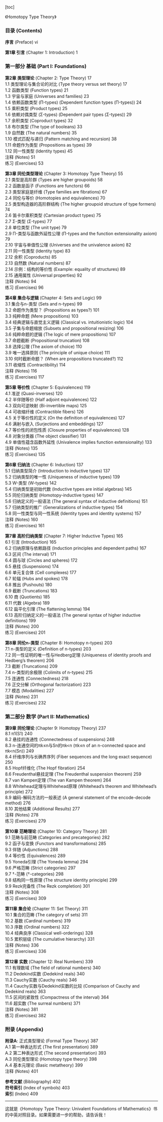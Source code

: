 [toc]

《Homotopy Type Theory》

### 目录 (Contents)

**序言** (Preface) vi

**第1章 引言** (Chapter 1: Introduction) 1

### 第一部分 基础 (Part I: Foundations)

**第2章 类型理论** (Chapter 2: Type Theory) 17  
1.1 类型理论与集合论的对比 (Type theory versus set theory) 17  
1.2 函数类型 (Function types) 21  
1.3 宇宙与家庭 (Universes and families) 23  
1.4 依赖函数类型 (Π-types) (Dependent function types (Π-types)) 24  
1.5 乘积类型 (Product types) 25  
1.6 依赖对偶类型 (Σ-types) (Dependent pair types (Σ-types)) 29  
1.7 余积类型 (Coproduct types) 32  
1.8 布尔类型 (The type of booleans) 33  
1.9 自然数 (The natural numbers) 35  
1.10 模式匹配与递归 (Pattern matching and recursion) 38  
1.11 命题作为类型 (Propositions as types) 39  
1.12 同一性类型 (Identity types) 45  
注释 (Notes) 51  
练习 (Exercises) 53

**第3章 同伦类型理论** (Chapter 3: Homotopy Type Theory) 55  
2.1 类型是高阶群 (Types are higher groupoids) 58  
2.2 函数是函子 (Functions are functors) 66  
2.3 类型家庭是纤维 (Type families are fibrations) 67  
2.4 同伦与等价 (Homotopies and equivalences) 70  
2.5 类型构造器的高阶群结构 (The higher groupoid structure of type formers) 74  
2.6 笛卡尔乘积类型 (Cartesian product types) 75  
2.7 Σ-类型 (Σ-types) 77  
2.8 单位类型 (The unit type) 79  
2.9 Π-类型与函数外延性公理 (Π-types and the function extensionality axiom) 79  
2.10 宇宙与单值性公理 (Universes and the univalence axiom) 82  
2.11 同一性类型 (Identity type) 83  
2.12 余积 (Coproducts) 85  
2.13 自然数 (Natural numbers) 87  
2.14 示例：结构的等价性 (Example: equality of structures) 89  
2.15 通用属性 (Universal properties) 92  
注释 (Notes) 94  
练习 (Exercises) 96

**第4章 集合与逻辑** (Chapter 4: Sets and Logic) 99  
3.1 集合与n-类型 (Sets and n-types) 99  
3.2 命题作为类型？ (Propositions as types?) 101  
3.3 纯粹命题 (Mere propositions) 103  
3.4 经典逻辑与直觉主义逻辑 (Classical vs. intuitionistic logic) 104  
3.5 子集与命题缩放 (Subsets and propositional resizing) 106  
3.6 纯粹命题的逻辑 (The logic of mere propositions) 107  
3.7 命题截断 (Propositional truncation) 108  
3.8 选择公理 (The axiom of choice) 110  
3.9 唯一选择原则 (The principle of unique choice) 111  
3.10 何时截断命题？ (When are propositions truncated?) 112  
3.11 收缩性 (Contractibility) 114  
注释 (Notes) 116  
练习 (Exercises) 117

**第5章 等价性** (Chapter 5: Equivalences) 119  
4.1 准逆 (Quasi-inverses) 120  
4.2 半伴随等价 (Half adjoint equivalences) 122  
4.3 双向可逆映射 (Bi-invertible maps) 125  
4.4 可收缩纤维 (Contractible fibers) 126  
4.5 关于等价性的定义 (On the definition of equivalences) 127  
4.6 满射与嵌入 (Surjections and embeddings) 127  
4.7 等价性的闭包性质 (Closure properties of equivalences) 128  
4.8 对象分类器 (The object classifier) 131  
4.9 单值性蕴含函数外延性 (Univalence implies function extensionality) 133  
注释 (Notes) 135  
练习 (Exercises) 135

**第6章 归纳法** (Chapter 6: Induction) 137  
5.1 归纳类型简介 (Introduction to inductive types) 137  
5.2 归纳类型的唯一性 (Uniqueness of inductive types) 139  
5.3 W-类型 (W-types) 142  
5.4 归纳类型是初始代数 (Inductive types are initial algebras) 145  
5.5 同伦归纳类型 (Homotopy-inductive types) 147  
5.6 归纳定义的一般语法 (The general syntax of inductive definitions) 151  
5.7 归纳类型的推广 (Generalizations of inductive types) 154  
5.8 同一性类型与同一性系统 (Identity types and identity systems) 157  
注释 (Notes) 160  
练习 (Exercises) 161

**第7章 高阶归纳类型** (Chapter 7: Higher Inductive Types) 165  
6.1 引言 (Introduction) 165  
6.2 归纳原理与依赖路径 (Induction principles and dependent paths) 167  
6.3 区间 (The interval) 171  
6.4 圆与球 (Circles and spheres) 172  
6.5 悬挂 (Suspensions) 174  
6.6 单元复合体 (Cell complexes) 177  
6.7 轮辐 (Hubs and spokes) 178  
6.8 推出 (Pushouts) 180  
6.9 截断 (Truncations) 183  
6.10 商 (Quotients) 185  
6.11 代数 (Algebra) 189  
6.12 扁平化引理 (The flattening lemma) 194  
6.13 高阶归纳定义的一般语法 (The general syntax of higher inductive definitions) 199  
注释 (Notes) 200  
练习 (Exercises) 201

**第8章 同伦n-类型** (Chapter 8: Homotopy n-types) 203  
7.1 n-类型的定义 (Definition of n-types) 203  
7.2 同一性证明的唯一性与Hedberg定理 (Uniqueness of identity proofs and Hedberg’s theorem) 206  
7.3 截断 (Truncations) 209  
7.4 n-类型的余极限 (Colimits of n-types) 215  
7.5 连通性 (Connectedness) 218  
7.6 正交分解 (Orthogonal factorization) 223  
7.7 模态 (Modalities) 227  
注释 (Notes) 231  
练习 (Exercises) 232

### 第二部分 数学 (Part II: Mathematics)

**第9章 同伦理论** (Chapter 9: Homotopy Theory) 237  
8.1 π1(S1) 240  
8.2 悬挂的连通性 (Connectedness of suspensions) 248  
8.3 n-连通空间的πk≤n与Sn的πk<n (πk≤n of an n-connected space and πk<n(Sn)) 249  
8.4 纤维序列与长确界序列 (Fiber sequences and the long exact sequence) 250  
8.5 Hopf纤维化 (The Hopf fibration) 254  
8.6 Freudenthal悬挂定理 (The Freudenthal suspension theorem) 259  
8.7 van Kampen定理 (The van Kampen theorem) 264  
8.8 Whitehead定理与Whitehead原理 (Whitehead’s theorem and Whitehead’s principle) 272  
8.9 编码-解码方法的一般表述 (A general statement of the encode-decode method) 276  
8.10 其他结果 (Additional Results) 277  
注释 (Notes) 278  
练习 (Exercises) 279

**第10章 范畴理论** (Chapter 10: Category Theory) 281  
9.1 范畴与前范畴 (Categories and precategories) 282  
9.2 函子与变换 (Functors and transformations) 285  
9.3 伴随 (Adjunctions) 288  
9.4 等价性 (Equivalences) 289  
9.5 Yoneda引理 (The Yoneda lemma) 294  
9.6 严格范畴 (Strict categories) 297  
9.7 †-范畴 (†-categories) 298  
9.8 结构同一性原理 (The structure identity principle) 299  
9.9 Rezk完备性 (The Rezk completion) 301  
注释 (Notes) 308  
练习 (Exercises) 309

**第11章 集合论** (Chapter 11: Set Theory) 311  
10.1 集合的范畴 (The category of sets) 311  
10.2 基数 (Cardinal numbers) 319  
10.3 序数 (Ordinal numbers) 322  
10.4 经典良序 (Classical well-orderings) 328  
10.5 累积层级 (The cumulative hierarchy) 331  
注释 (Notes) 336  
练习 (Exercises) 336

**第12章 实数** (Chapter 12: Real Numbers) 339  
11.1 有理数域 (The field of rational numbers) 340  
11.2 Dedekind实数 (Dedekind reals) 340  
11.3 Cauchy实数 (Cauchy reals) 346  
11.4 Cauchy实数与Dedekind实数的比较 (Comparison of Cauchy and Dedekind reals) 363  
11.5 区间的紧致性 (Compactness of the interval) 364  
11.6 超实数 (The surreal numbers) 371  
注释 (Notes) 381  
练习 (Exercises) 382

### 附录 (Appendix)

**附录A**: 正式类型理论 (Formal Type Theory) 387  
A.1 第一种表达形式 (The first presentation) 389  
A.2 第二种表达形式 (The second presentation) 393  
A.3 同伦类型理论 (Homotopy type theory) 398  
A.4 基本元理论 (Basic metatheory) 399  
注释 (Notes) 401

**参考文献** (Bibliography) 402  
**符号索引** (Index of symbols) 403  
**索引** (Index) 409

---

这就是《Homotopy Type Theory: Univalent Foundations of Mathematics》书的中英对照目录。如果需要进一步的帮助，请告诉我！